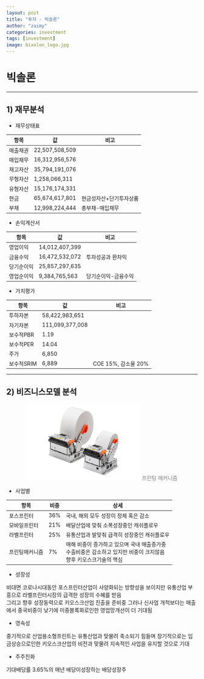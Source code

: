```yaml
---
layout: post
title: "투자 - 빅솔론"
author: "zaimy"
categories: investment
tags: [investment]
image: bixolon_logo.jpg
---
```


# 빅솔론
-------------
## 1) 재무분석

- 재무상태표

|항목|값|비고|
|------|----|---|
|매출채권|22,507,508,509||
|매입채무|16,312,956,576||
|재고자산|35,794,191,076||
|무형자산|1,258,066,311||
|유형자산|15,176,174,331||
|현금|65,674,617,801|현금성자산+단기투자상품|
|부채|12,998,224,444|총부채-매입채무|

- 손익계산서

|항목|값|비고|
|------|----|---|
|영업이익|14,012,407,399||
|금융수익|16,472,532,072|투자성공과 환차익|
|당기순이익|25,857,297,635||
|영업순이익|9,384,765,563|당기순이익-금융수익|

- 가치평가

|항목|값|비고|
|------|----|---|
|투하자본|58,422,983,651||
|자기자본|111,099,377,008||
|보수적PBR|1.19||
|보수적PER|14.04||
|주가|6,850||
|보수적SRIM|6,889|COE 15%, 감소율 20%|

-------------
## 2) 비즈니스모델 분석
<figure style="text-align:center">
    <img src="assets/img/bixolon00101.png" style="width: 300px; height: 200px">
    <font color="gray">프린팅 매커니즘</font> 
</figure>

- 사업별

|항목|비중|상세|
|------|----|---|
|포스프린터|36%|국내, 해외 모두 성장이 정체 혹은 감소|
|모바일프린터|21%|배달산업에 맞춰 소폭성장중인 캐쉬플로우|
|라벨프린터|25%|유통산업과 발맞춰 급격히 성장중인 캐쉬플로우|
|프린팅매커니즘|7%|매해 비중이 증가하고 있으며 국내 매출증가중<br/>수출비중은 감소하고 있지만 비중이 크지않음<br/>향후 키오스크기술의 핵심|

- 성장성

비대면 코로나시대동안 포스프린터산업이 사양화되는 방향성을 보이지만 
유통산업 부흥으로 라벨프린터시장의 급격한 성장의 수혜를 받음  
그리고 향후 성장동력으로 키오스크산업 진출을 준비중
그러나 신사업 개척보다는 매출에서 중국비중이 낮기에 미중블록화로인한 영업망개선이 더 기대됨

- 영속성

중기적으로 산업용소형프린트는 유통산업과 맞물려 축소되기 힘들며
장기적으로는 임금상승으로인한 키오스크산업의 비전과 맞물려 지속적인 사업을 유지할 것으로 기대

- 주주친화

기대배당률 3.65%의 매년 배당이성장하는 배당성장주
